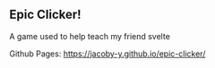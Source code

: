 ## Epic Clicker!
A game used to help teach my friend svelte

Github Pages: https://jacoby-y.github.io/epic-clicker/